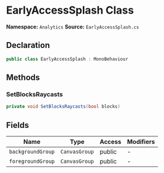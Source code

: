 # EarlyAccessSplash Class

**Namespace:** `Analytics`
**Source:** `EarlyAccessSplash.cs`

## Declaration

```csharp
public class EarlyAccessSplash : MonoBehaviour
```

## Methods

### SetBlocksRaycasts

```csharp
private void SetBlocksRaycasts(bool blocks)
```

## Fields

| Name | Type | Access | Modifiers |
|------|------|--------|-----------|
| `backgroundGroup` | `CanvasGroup` | public | - |
| `foregroundGroup` | `CanvasGroup` | public | - |


